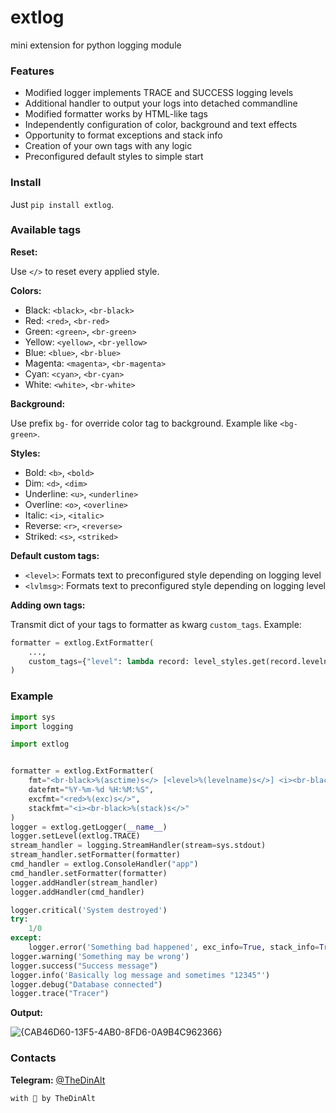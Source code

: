 # extlog
mini extension for python logging module

### Features
* Modified logger implements TRACE and SUCCESS logging levels
* Additional handler to output your logs into detached commandline
* Modified formatter works by HTML-like tags
* Independently configuration of color, background and text effects
* Opportunity to format exceptions and stack info
* Creation of your own tags with any logic
* Preconfigured default styles to simple start

### Install
Just `pip install extlog`.

### Available tags
**Reset:**

Use `</>` to reset every applied style.

**Colors:**

* Black: `<black>`, `<br-black>`
* Red: `<red>`, `<br-red>`
* Green: `<green>`, `<br-green>`
* Yellow: `<yellow>`, `<br-yellow>`
* Blue: `<blue>`, `<br-blue>`
* Magenta: `<magenta>`, `<br-magenta>`
* Cyan: `<cyan>`, `<br-cyan>`
* White: `<white>`, `<br-white>`

**Background:**

Use prefix `bg-` for override color tag to background. Example like `<bg-green>`.

**Styles:**

* Bold: `<b>`, `<bold>`
* Dim: `<d>`, `<dim>`
* Underline: `<u>`, `<underline>`
* Overline: `<o>`, `<overline>`
* Italic: `<i>`, `<italic>`
* Reverse: `<r>`, `<reverse>`
* Striked: `<s>`, `<striked>`

**Default custom tags:**

* `<level>`: Formats text to preconfigured style depending on logging level
* `<lvlmsg>`: Formats text to preconfigured style depending on logging level

**Adding own tags:**

Transmit dict of your tags to formatter as kwarg `custom_tags`. 
Example:
```python
formatter = extlog.ExtFormatter(
    ...,
    custom_tags={"level": lambda record: level_styles.get(record.levelno)}
)
```

### Example
```python
import sys
import logging

import extlog


formatter = extlog.ExtFormatter(
    fmt="<br-black>%(asctime)s</> [<level>%(levelname)s</>] <i><br-black>%(name)s</> <lvlmsg>%(message)s</>",
    datefmt="%Y-%m-%d %H:%M:%S",
    excfmt="<red>%(exc)s</>",
    stackfmt="<i><br-black>%(stack)s</>"
)
logger = extlog.getLogger(__name__)
logger.setLevel(extlog.TRACE)
stream_handler = logging.StreamHandler(stream=sys.stdout)
stream_handler.setFormatter(formatter) 
cmd_handler = extlog.ConsoleHandler("app")
cmd_handler.setFormatter(formatter)
logger.addHandler(stream_handler)
logger.addHandler(cmd_handler)

logger.critical('System destroyed')
try:
    1/0
except:
    logger.error('Something bad happened', exc_info=True, stack_info=True)
logger.warning('Something may be wrong')
logger.success("Success message")
logger.info('Basically log message and sometimes "12345"')
logger.debug("Database connected")
logger.trace("Tracer")
```

**Output:**

![{CAB46D60-13F5-4AB0-8FD6-0A9B4C962366}](https://github.com/user-attachments/assets/17449f2d-360a-4f35-8295-518cbd27ec12)

### Contacts
**Telegram:** [@TheDinAlt](https://t.me/TheDinAlt)

`with 💜 by TheDinAlt`
